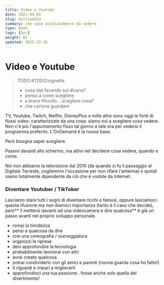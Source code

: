 ```yaml
---
title: Video e Youtube
date: 2021-04-01
slug: multimedia
summary: che sono assolutamente da vedere
type: book
tags: [Doc]
weight: 62
updated: 2022-12-16
---
```

# Video e Youtube

> TODO #TODO/vignetta  
> - cosa stai facendo sul divano?
> - penso a come scegliere
> - a bravo filosofo... scegliere cosa?
> - che cartone guardare

TV, Youtube, Twitch, Netflix, DisneyPlus e mille altre sono oggi le fonti di flussi video.
caratterizzate da una cosa: siamo noi a scegliere cosa vedere.
Non c'è più l'appuntamento fisso tal giorno a tale ora per vedersi il programma preferito.
L'OnDemand è la nuova base.

Però bisogna saper scegliere.

Passivi davanti allo schermo, ma attivi nel decidere cosa vedere, quando e come.

Noi non abbiamo la televisione dal 2010 (da quando ci fu il passaggio al Digitale Terreste, cogliemmo l'occasione per non rifare l'antenna) e quindi siamo totalmente dipendente da ciò che è visibile da Internet.

### Diventare Youtuber / TikToker

Lasciamo stare tutti i sogni di diventare ricchi e famosi, oppure lasciamoci questa illusione ma non diamoci importanza (tanto è il caso che decide), però** il mettersi davanti ad una videocamera e dire qualcosa** è già un passo avanti nel proprio sviluppo personale.

- rompi la timidezza
- pensi a qualcosa da dire
- crei una coreografia / sceneggiatura
- organizzi le riprese
- devi approfondire la tecnologia
- probabilmente lavorerai con altri
- avrai creato qualcosa
- potrai condividerlo con gli amici e parenti (nonna guarda cosa ho fatto!)
- ti riguardi e impari a migliorarti
- approfondisci una tua passione.. fosse anche solo quella del divertimento!

